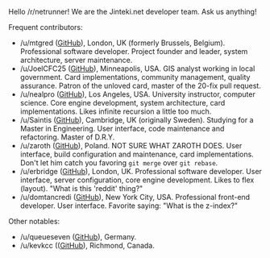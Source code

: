 Hello /r/netrunner! We are the Jinteki.net developer team. Ask us anything!

Frequent contributors:

* /u/mtgred ([GitHub](https://github.com/mtgred/)), London, UK (formerly Brussels, Belgium). Professional software developer. Project founder and leader, system architecture, server maintenance. 
* /u/JoelCFC25 ([GitHub](https://github.com/JoelCFC25)), Minneapolis, USA. GIS analyst working in local government. Card implementations, community management, quality assurance. Patron of the unloved card, master of the 20-fix pull request.
* /u/nealpro ([GitHub](https://github.com/nealterrell)), Los Angeles, USA. University instructor, computer science. Core engine development, system architecture, card implementations. Likes infinite recursion a little too much.
* /u/Saintis ([GitHub](https://github.com/Saintis)), Cambridge, UK (originally Sweden). Studying for a Master in Engineering. User interface, code maintenance and refactoring. Master of D.R.Y. 
* /u/zaroth ([GitHub](https://github.com/zaroth)), Poland. NOT SURE WHAT ZAROTH DOES. User interface, build configuration and maintenance, card implementations. Don't let him catch you favoring `git merge` over `git rebase`.
* /u/erbridge ([GitHub](https://github.com/erbridge)), London, UK. Professional software developer. User interface, server configuration, core engine development. Likes to flex (layout). "What is  this 'reddit' thing?"
* /u/domtancredi ([GitHub](https://github.com/domtancredi)), New York City, USA. Professional front-end developer. User interface. Favorite saying: "What is the z-index?"

Other notables:

* /u/queueseven ([GitHub](https://github.com/queueseven)), Germany.
* /u/kevkcc (([GitHub](https://github.com/kevkcc)), Richmond, Canada.
